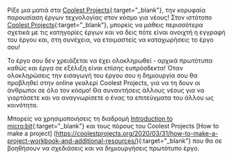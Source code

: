Ρίξε μια ματιά στα [Coolest Projects](https://coolestprojects.org/){:target="_blank"}, την κορυφαία παρουσίαση έργων τεχνολογίας στον κόσμο για νέους! Στον ιστότοπο [Coolest Projects](https://coolestprojects.org/){:target="_blank"}, μπορείς να μάθεις περισσότερα σχετικά με τις κατηγορίες έργων και να δεις πότε είναι ανοιχτή η εγγραφή του έργου και, στη συνέχεια, να ετοιμαστείς να καταχωρήσεις το έργο σου!

Το έργο σου δεν χρειάζεται να έχει ολοκληρωθεί - αρχικά πρωτότυπα καθώς και έργα σε εξέλιξη είναι επίσης ευπρόσδεκτα! Όταν ολοκληρώσεις την εισαγωγή του έργου σου η δημιουργία σου θα προβληθεί στην online γκαλερί Coolest Projects, για να τη δουν οι άνθρωποι σε όλο τον κόσμο! Θα συναντήσεις άλλους νέους για να γιορτάσετε και να αναγνωρίσετε ο ένας τα επιτεύγματα του άλλου ως κοινότητα.

Μπορείς να χρησιμοποιήσεις τη διαδρομή [Introduction to micro:bit](https://projects.raspberrypi.org/en/pathways/microbit-intro){:target="_blank"} και τους πόρους του Coolest Projects [How to make a project] (https://coolestprojects.org/2020/03/31/how-to-make-a-project-workbook-and-additional-resources/){:target="_blank"} που θα σε βοηθήσουν να σχεδιάσεις και να δημιουργήσεις πρωτότυπο έργο.
